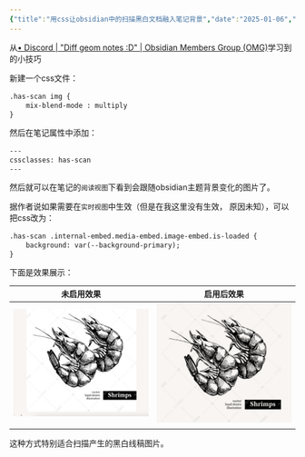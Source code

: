 ```yaml
---
{"title":"用css让obsidian中的扫描黑白文档融入笔记背景","date":"2025-01-06","lastmod":"2025-01-06","creation date":"2025-01-06 21:14","modification date":"星期一 2025 一月6日 21:18:28","categories":null,"tags":["CSS","obsidian","美化"],"alases":null,"dg-publish":true,"cssclasses":["has-scan"],"created":"2025-04-17T18:43","updated":"2025-04-17T18:43","dg-path":"Obsidian/用css让obsidian中的扫描黑白文档融入笔记背景.md","permalink":"/Obsidian/用css让obsidian中的扫描黑白文档融入笔记背景/","dgPassFrontmatter":true,"noteIcon":""}
---
```




从[• Discord | "Diff geom notes :D" | Obsidian Members Group (OMG)](https://discord.com/channels/686053708261228577/1283153363864911982/1283153363864911982)学习到的小技巧

新建一个css文件：
```
.has-scan img {
    mix-blend-mode : multiply
}
```

然后在笔记属性中添加：
```
---
cssclasses: has-scan
---
```

然后就可以在笔记的`阅读视图`下看到会跟随obsidian主题背景变化的图片了。

据作者说如果需要在`实时视图`中生效（但是在我这里没有生效， 原因未知），可以把css改为：
```
.has-scan .internal-embed.media-embed.image-embed.is-loaded {
    background: var(--background-primary);
}
```

下面是效果展示：

| 未启用效果                                       | 启用后效果                                       |
| ------------------------------------------- | ------------------------------------------- |
| ![assets/Pasted image 20250106211727.png](/img/user/107-%E6%88%91%E7%9A%84%E5%88%9B%E4%BD%9C/%E6%96%87%E5%AD%97/%E5%8D%9A%E5%AE%A2%E5%8F%91%E5%B8%83/Obsidian/assets/Pasted%20image%2020250106211727.png) | ![assets/Pasted image 20250106211742.png](/img/user/107-%E6%88%91%E7%9A%84%E5%88%9B%E4%BD%9C/%E6%96%87%E5%AD%97/%E5%8D%9A%E5%AE%A2%E5%8F%91%E5%B8%83/Obsidian/assets/Pasted%20image%2020250106211742.png) |
|                                             |                                             |



这种方式特别适合扫描产生的黑白线稿图片。
